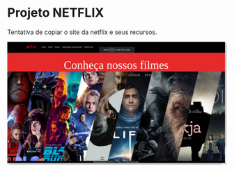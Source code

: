 # Projeto NETFLIX
Tentativa de copiar o site da netflix e seus recursos.

<p align="center">
<img src="img/netflix.png">
</p>


